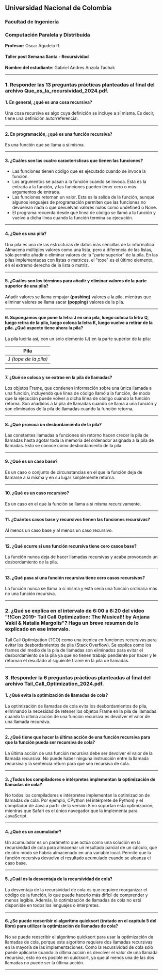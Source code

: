 ## Universidad Nacional de Colombia  
### Facultad de Ingeniería  
### Computación Paralela y Distribuida  
**Profesor**: Oscar Agudelo R.  


#### Taller post Semana Santa - Recursividad

**Nombre del estudiante**: Gabriel Andres Anzola Tachak

---

### 1. Responder las 13 preguntas prácticas planteadas al final del archivo Que_es_la_recursividad_2024.pdf.

#### 1.  En general, ¿qué es una cosa recursiva?

Una cosa recursiva es algo cuya definición se incluye a sí misma. Es decir, tiene
una definición autorreferencial.

---

#### 2. En programación, ¿qué es una función recursiva?

Es una función que se llama a sí misma.

---

#### 3. ¿Cuáles son las cuatro características que tienen las funciones?

- Las funciones tienen código que es ejecutado cuando se invoca la función.
- Los argumentos se pasan a la función cuando se invoca. Esta es la entrada a la función, y las funciones pueden tener cero o más argumentos de entrada.
- Las funciones retornan un valor. Esta es la salida de la función, aunque algunos lenguajes de programación permiten que las funciones no devuelvan nada o que devuelvan valores nulos como undefined o None.
- El programa recuerda desde qué línea de código se llamó a la función y vuelve a dicha línea cuando la función termina su ejecución.

---

#### 4. ¿Qué es una pila?

Una pila es una de las estructuras de datos más sencillas de la informática. Almacena múltiples valores como una lista, pero a diferencia de las listas, sólo permite añadir o eliminar valores de la "parte superior" de la pila. En las pilas implementadas con listas o matrices, el "tope" es el último elemento, en el extremo derecho de la lista o matriz. 

---

#### 5. ¿Cuáles son los términos para añadir y eliminar valores de la parte superior de una pila?

Añadir valores se llama empujar **(pushing)** valores a la pila, mientras que eliminar valores se llama sacar **(popping)** valores de la pila.

---

#### 6. Supongamos que pone la letra J en una pila, luego coloca la letra Q, luego retira de la pila, luego coloca la letra K, luego vuelve a retirar de la pila. ¿Qué aspecto tiene ahora la pila?

La pila luciría así, con un solo elemento (J) en la parte superior de la pila:

|Pila|
|:-:|
|J *(tope de la pila)*|

---

#### 7. ¿Qué se coloca y se extrae en la pila de llamadas?

Los objetos Frame, que contienen información sobre una única llamada a una función, incluyendo qué línea de código llamó a la función, de modo que la ejecución puede volver a dicha línea de código cuando la función retorna. Son añadidos a la pila de llamadas cuando se llama a una función y son eliminados de la pila de llamadas cuando la función retorna.

---

#### 8. ¿Qué provoca un desbordamiento de la pila?

Las constantes llamadas a funciones sin retorno hacen crecer la pila de llamadas hasta agotar toda la memoria del ordenador asignada a la pila de llamadas. Esto se conoce como desbordamiento de la pila.

---

#### 9. ¿Qué es un caso base?

Es un caso o conjunto de circunstancias en el que la función deja de llamarse a sí misma y en su lugar simplemente retorna.

---

#### 10. ¿Qué es un caso recursivo?

Es un caso en el que la función se llama a sí misma recursivamente.

---

#### 11. ¿Cuántos casos base y recursivos tienen las funciones recursivas?

Al menos un caso base y al menos un caso recursivo.

---

#### 12.  ¿Qué ocurre si una función recursiva tiene cero casos base?

La función nunca deja de hacer llamadas recursivas y acaba provocando un desbordamiento de la pila.

---

#### 13.  ¿Qué pasa si una función recursiva tiene cero casos recursivos?

La función nunca se llama a sí misma y esta sería una función ordinaria más no una función recursiva.

---

### 2. ¿Qué se explica en el intervalo de 6:00 a 6:20 del video "!!Con 2019- Tail Call Optimization: The Musical!! by Anjana Vakil & Natalia Margolis"? Haga un breve resumen de lo explicado en ese intervalo.

Tail Call Optimization (TCO) como una tecnica en funciones recursivas para evitar los desbordamientos de pila (Stack Overflow). Se explica como los frames del medio de la pila de llamadas son eliminados para evitar el desbordamiento de la pila ya que no tienen trabajo pendiente por hacer y le retornan el resultado al siguiente frame en la pila de llamadas.

---

### 3. Responder la 6 preguntas prácticas planteadas al final del archivo Tail_Call_Optimization_2024.pdf.

#### 1. ¿Qué evita la optimización de llamadas de cola?

La optimización de llamadas de cola evita los desbordamientos de pila, eliminando la necesidad de retener los objetos Frame en la pila de llamadas cuando la última acción de una función recursiva es devolver el valor de una llamada recursiva​.

---

#### 2. ¿Qué tiene que hacer la última acción de una función recursiva para que la función pueda ser recursiva de cola?

La última acción de una función recursiva debe ser devolver el valor de la llamada recursiva. No puede haber ninguna instrucción entre la llamada recursiva y la sentencia return para que sea recursiva de cola.

---

#### 3. ¿Todos los compiladores e intérpretes implementan la optimización de llamadas de cola?

No todos los compiladores e intérpretes implementan la optimización de llamadas de cola. Por ejemplo, CPython (el intérprete de Python) y el compilador de Java a partir de la versión 8 no soportan esta optimización, mientras que Safari es el único navegador que la implementa para JavaScript.

---

#### 4. ¿Qué es un acumulador?

 Un acumulador es un parámetro que actúa como una solución en la recursividad de cola para almacenar un resultado parcial de un cálculo, que de otro modo se habría almacenado en una variable local. Permite que la función recursiva devuelva el resultado acumulado cuando se alcanza el caso base.

---

#### 5. ¿Cuál es la desventaja de la recursividad de cola?

La desventaja de la recursividad de cola es que requiere reorganizar el código de la función, lo que puede hacerlo más difícil de comprender y menos legible. Además, la optimización de llamadas de cola no está disponible en todos los lenguajes o intérpretes.

---

#### 6. ¿Se puede reescribir el algoritmo quicksort (tratado en el capítulo 5 del libro) para utilizar la optimización de llamadas de cola?

 No se puede reescribir el algoritmo quicksort para usar la optimización de llamadas de cola, porque este algoritmo requiere dos llamadas recursivas en la mayoría de las implementaciones. Como la recursividad de cola solo puede aplicarse cuando la última acción es devolver el valor de una llamada recursiva, esto no es posible en quicksort, ya que al menos una de las dos llamadas no puede ser la última acción​.

---

